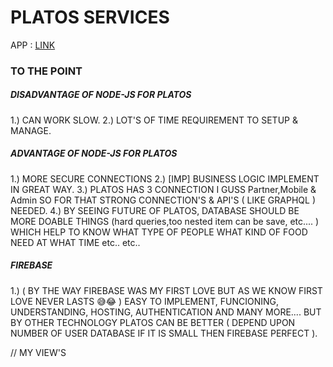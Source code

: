 # PLATOS SERVICES

APP : [LINK](https://platos-services.web.app/)

### TO THE POINT

##### DISADVANTAGE OF NODE-JS FOR PLATOS 
1.) CAN WORK SLOW.
2.) LOT'S OF TIME REQUIREMENT TO SETUP & MANAGE.

##### ADVANTAGE OF NODE-JS FOR PLATOS 
1.) MORE SECURE CONNECTIONS
2.) [IMP] BUSINESS LOGIC IMPLEMENT IN GREAT WAY.
3.) PLATOS HAS 3 CONNECTION I GUSS Partner,Mobile & Admin SO FOR THAT STRONG CONNECTION'S & API'S ( LIKE GRAPHQL ) NEEDED.
4.) BY SEEING FUTURE OF PLATOS, DATABASE SHOULD BE MORE DOABLE THINGS (hard queries,too nested item can be save, etc.... ) WHICH HELP TO KNOW WHAT TYPE OF PEOPLE WHAT KIND OF FOOD NEED AT WHAT TIME etc.. etc..
       

##### FIREBASE 
1.) ( BY THE WAY FIREBASE WAS MY FIRST LOVE BUT AS WE KNOW FIRST LOVE NEVER LASTS 😅😂 ) EASY TO IMPLEMENT, FUNCIONING, UNDERSTANDING, HOSTING, AUTHENTICATION AND MANY MORE....
BUT BY OTHER TECHNOLOGY PLATOS CAN BE BETTER ( DEPEND UPON NUMBER OF USER DATABASE IF IT IS SMALL THEN FIREBASE PERFECT ). 

// MY VIEW'S 
